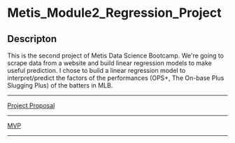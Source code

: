 # Metis_Module2_Regression_Project
## Descripton

This is the second project of Metis Data Science Bootcamp. We're going to scrape data from a website and build linear regression models to make useful prediction. I chose to build a linear regression model to interpret/predict the factors of the performances (OPS+, The On-base Plus Slugging Plus) of the batters in MLB.

***
[Project Proposal](project_proposal.md)
***
[MVP](mvp.md)

***

<!-- 
[Presentation Slides](final_presentation.pdf)

[Project Writeup](project_writeup.md)

[Final Codes](codes/)

***
[Codes](codes/)

[Charts](images/)
***
<details>
  <summary>Bonus</summary>
  
![](images/)
![](images/)

</details>
-->